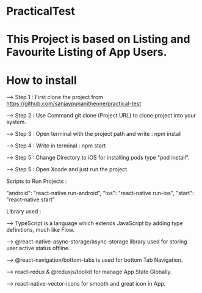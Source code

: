 # PracticalTest

# This Project is based on Listing and Favourite Listing of App Users.

# How to install

--> Step 1 : First clone the project from https://github.com/sanjaypunanitheone/practical-test 

--> Step 2 : Use Command git clone (Project URL) to clone project into your system.

--> Step 3 : Open terminal with the project path and write : npm install

--> Step 4 : Write in terminal : npm start

--> Step 5 : Change Directory to iOS for installing pods type "pod install".

--> Step 5 : Open Xcode and just run the project.

Scripts to Run Projects :

 "android": "react-native run-android",
 "ios": "react-native run-ios",
 "start": "react-native start"

Library used :

--> TypeScript is a language which extends JavaScript by adding type definitions, much like Flow.

--> @react-native-async-storage/async-storage library used for storing user active status offline.

--> @react-navigation/bottom-tabs is used for bottom Tab Navigation.

--> react-redux & @reduxjs/toolkit for manage App State Globally.

--> react-native-vector-icons for smooth and great icon in App.